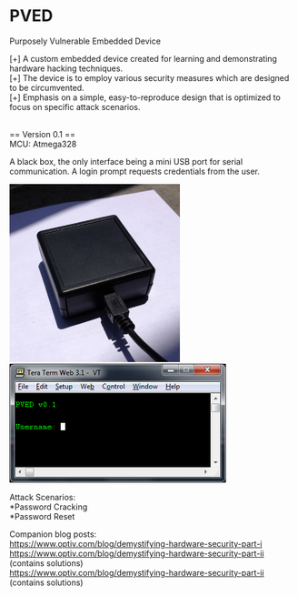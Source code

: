 PVED
====

Purposely Vulnerable Embedded Device

[+] A custom embedded device created for learning and demonstrating hardware hacking techniques.<br>
[+] The device is to employ various security measures which are designed to be circumvented.<br>
[+] Emphasis on a simple, easy-to-reproduce design that is optimized to focus on specific attack scenarios.



<br>
== Version 0.1 ==<br>
MCU: Atmega328

A black box, the only interface being a mini USB port for serial communication.  A login prompt requests credentials from the user.<br>

<img src="https://raw.githubusercontent.com/alainiamburg/PVED/master/v0.1/pics/exterior.jpg" width="300"><br>
<img src="https://raw.githubusercontent.com/alainiamburg/PVED/master/v0.1/pics/login.jpg">

Attack Scenarios:<br>
*Password Cracking<br>
*Password Reset <br>

Companion blog posts: <br>
https://www.optiv.com/blog/demystifying-hardware-security-part-i <br>
https://www.optiv.com/blog/demystifying-hardware-security-part-ii (contains solutions) <br>
https://www.optiv.com/blog/demystifying-hardware-security-part-ii (contains solutions)
